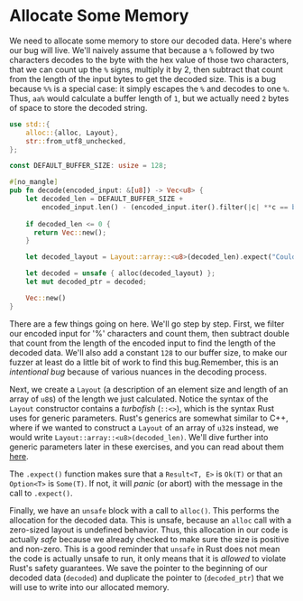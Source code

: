 # Allocate Some Memory

We need to allocate some memory to store our decoded data. Here's where our bug will
live. We'll naively assume that because a `%` followed by two characters decodes to the
byte with the hex value of those two characters, that we can count up the `%` signs,
multiply it by 2, then subtract that count from the length of the input bytes to get the
decoded size. This is a bug because `%%` is a special case: it simply escapes the `%` and
decodes to one `%`. Thus, `aa%` would calculate a buffer length of `1`, but we actually
need `2` bytes of space to store the decoded string.

```rust
use std::{
    alloc::{alloc, Layout},
    str::from_utf8_unchecked,
};

const DEFAULT_BUFFER_SIZE: usize = 128;

#[no_mangle]
pub fn decode(encoded_input: &[u8]) -> Vec<u8> {
    let decoded_len = DEFAULT_BUFFER_SIZE +
        encoded_input.len() - (encoded_input.iter().filter(|c| **c == b'%').count() * 2);
      
    if decoded_len <= 0 {
      return Vec::new();
    }

    let decoded_layout = Layout::array::<u8>(decoded_len).expect("Could not create layout");

    let decoded = unsafe { alloc(decoded_layout) };
    let mut decoded_ptr = decoded;

    Vec::new()
}
```

There are a few things going on here. We'll go step by step. First, we filter our
encoded input for '%' characters and count them, then subtract double that count from
the length of the encoded input to find the length of the decoded data. We'll also add a
constant `128` to our buffer size, to make our fuzzer at least do a little bit of work
to find this bug.Remember, this is an *intentional bug* because of various nuances in
the decoding process.

Next, we create a `Layout` (a description of an element size and length of an array of
`u8`s) of the length we just calculated. Notice the syntax of the `Layout` constructor
contains a *turbofish* (`::<>`), which is the syntax Rust uses for generic parameters.
Rust's generics are somewhat similar to C++, where if we wanted to construct a `Layout`
of an array of `u32`s instead, we would write `Layout::array::<u8>(decoded_len)`. We'll
dive further into generic parameters later in these exercises, and you can read about
them [here](https://doc.rust-lang.org/reference/items/generics.html).

The `.expect()` function makes sure that a `Result<T, E>` is `Ok(T)` or that an
`Option<T>` is `Some(T)`. If not, it will *panic* (or abort) with the message in the
call to `.expect()`.

Finally, we have an `unsafe` block with a call to `alloc()`. This performs the
allocation for the decoded data. This is unsafe, because an `alloc` call with a
zero-sized layout is undefined behavior. Thus, this allocation in our code is actually
*safe* because we already checked to make sure the size is positive and non-zero. This
is a good reminder that `unsafe` in Rust does not mean the code is actually unsafe to
run, it only means that it is *allowed* to violate Rust's safety guarantees. We save the
pointer to the beginning of our decoded data (`decoded`) and duplicate the pointer to
(`decoded_ptr`) that we will use to write into our allocated memory.
